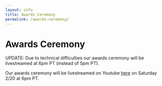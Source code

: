 ```yaml
---
layout: info
title: Awards Ceremony
permalink: /awards-ceremony/
---
```


# Awards Ceremony

UPDATE: Due to technical difficulties our awards ceremony will be livestreamed at 6pm PT (instead of 5pm PT).

Our awards ceremony will be livestreamed on Youtube [here](https://www.youtube.com/channel/UC29QegYEze5LZnEtUFw1fpw) on Saturday 2/20 at 6pm PT. 

